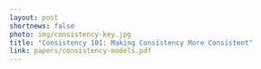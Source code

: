 ```yaml
---
layout: post
shortnews: false
photo: img/consistency-key.jpg
title: "Consistency 101: Making Consistency More Consistent"
link: papers/consistency-models.pdf
---
```



